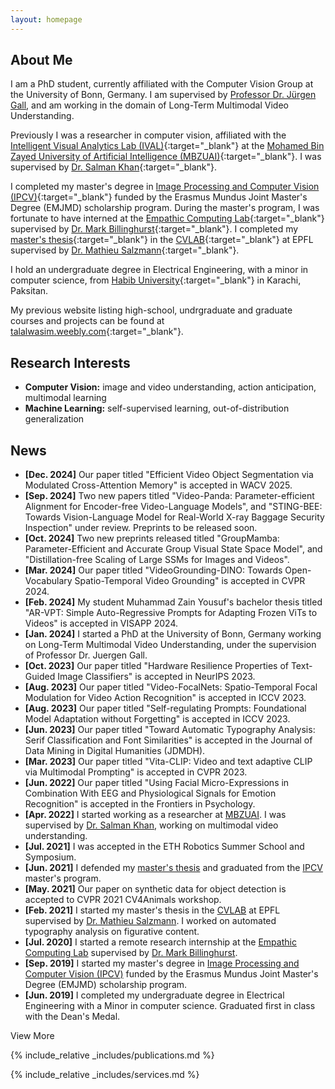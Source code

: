 ```yaml
---
layout: homepage
---
```


## About Me

I am a PhD student, currently affiliated with the Computer Vision Group at the University of Bonn, Germany. I am supervised by [Professor Dr. Jürgen Gall](https://pages.iai.uni-bonn.de/gall_juergen/), and am working in the domain of Long-Term Multimodal Video Understanding.

Previously I was a researcher in computer vision, affiliated with the [Intelligent Visual Analytics Lab (IVAL)](https://www.ival-mbzuai.com/){:target="_blank"} at the [Mohamed Bin Zayed University of Artificial Intelligence (MBZUAI)](https://mbzuai.ac.ae/){:target="_blank"}. I was supervised by [Dr. Salman Khan](https://scholar.google.com.pk/citations?user=M59O9lkAAAAJ&hl=en){:target="_blank"}.

I completed my master's degree in [Image Processing and Computer Vision (IPCV)](http://ipcv.eu/){:target="_blank"} funded by the Erasmus Mundus Joint Master's Degree (EMJMD) scholarship program. During the master's program, I was fortunate to have interned at  the [Empathic Computing Lab](http://empathiccomputing.org/){:target="_blank"} supervised by [Dr. Mark Billinghurst](https://scholar.google.com/citations?user=S-J_ItYAAAAJ&hl=en){:target="_blank"}. I completed my [master's thesis](assets/files/msc_thesis_wasim_syedtalal.pdf){:target="_blank"} in the [CVLAB](https://www.epfl.ch/labs/cvlab/){:target="_blank"} at EPFL supervised by [Dr. Mathieu Salzmann](https://scholar.google.com/citations?user=n-B0jr4AAAAJ&hl=en&oi=ao){:target="_blank"}.

I hold an undergraduate degree in Electrical Engineering, with a minor in computer science, from [Habib University](https://habib.edu.pk/){:target="_blank"} in Karachi, Paksitan.

My previous website listing high-school, undrgraduate and graduate courses and projects can be found at [talalwasim.weebly.com](https://talalwasim.weebly.com/){:target="_blank"}.

## Research Interests

- **Computer Vision:** image and video understanding, action anticipation, multimodal learning
- **Machine Learning:** self-supervised learning, out-of-distribution generalization

## News
<div id="news-container">
<ul>
    <li><strong>[Dec. 2024]</strong> Our paper titled "Efficient Video Object Segmentation via Modulated Cross-Attention Memory" is accepted in WACV 2025.</li>
    <li><strong>[Sep. 2024]</strong> Two new papers titled "Video-Panda: Parameter-efficient Alignment for Encoder-free Video-Language Models", and "STING-BEE: Towards Vision-Language Model for Real-World X-ray Baggage Security Inspection" under review. Preprints to be released soon.</li>
    <li><strong>[Oct. 2024]</strong> Two new preprints released titled "GroupMamba: Parameter-Efficient and Accurate Group Visual State Space Model", and "Distillation-free Scaling of Large SSMs for Images and Videos".</li>
    <li><strong>[Mar. 2024]</strong> Our paper titled "VideoGrounding-DINO: Towards Open-Vocabulary Spatio-Temporal Video Grounding" is accepted in CVPR 2024.</li>
    <li><strong>[Feb. 2024]</strong> My student Muhammad Zain Yousuf's bachelor thesis titled "AR-VPT: Simple Auto-Regressive Prompts for Adapting Frozen ViTs to Videos" is accepted in VISAPP 2024.</li>
    <li><strong>[Jan. 2024]</strong> I started a PhD at the University of Bonn, Germany working on Long-Term Multimodal Video Understanding, under the supervision of Professor Dr. Juergen Gall.</li>
    <li><strong>[Oct. 2023]</strong> Our paper titled "Hardware Resilience Properties of Text-Guided Image Classifiers" is accepted in NeurIPS 2023.</li>
    <li><strong>[Aug. 2023]</strong> Our paper titled "Video-FocalNets: Spatio-Temporal Focal Modulation for Video Action Recognition" is accepted in ICCV 2023.</li>
    <li><strong>[Aug. 2023]</strong> Our paper titled "Self-regulating Prompts: Foundational Model Adaptation without Forgetting" is accepted in ICCV 2023.</li>
    <li><strong>[Jun. 2023]</strong> Our paper titled "Toward Automatic Typography Analysis: Serif Classification and Font Similarities" is accepted in the Journal of Data Mining in Digital Humanities (JDMDH).</li>
    <li><strong>[Mar. 2023]</strong> Our paper titled "Vita-CLIP: Video and text adaptive CLIP via Multimodal Prompting" is accepted in CVPR 2023.</li>
    <li><strong>[Jun. 2022]</strong> Our paper titled "Using Facial Micro-Expressions in Combination With EEG and Physiological Signals for Emotion Recognition" is accepted in the Frontiers in Psychology.</li>
    <li><strong>[Apr. 2022]</strong> I started working as a researcher at <a href="https://mbzuai.ac.ae/" target="_blank">MBZUAI</a>. I was supervised by <a href="https://scholar.google.com.pk/citations?user=M59O9lkAAAAJ&hl=en" target="_blank">Dr. Salman Khan</a>, working on multimodal video understanding.</li>
    <li><strong>[Jul. 2021]</strong> I was accepted in the ETH Robotics Summer School and Symposium.</li>
    <li><strong>[Jun. 2021]</strong> I defended my <a href="assets/files/msc_thesis_wasim_syedtalal.pdf" target="_blank">master's thesis</a> and graduated from the <a href="http://ipcv.eu/" target="_blank">IPCV</a> master's program.</li>
    <li><strong>[May. 2021]</strong> Our paper on synthetic data for object detection is accepted to CVPR 2021 CV4Animals workshop.</li>
    <li><strong>[Feb. 2021]</strong> I started my master's thesis in the <a href="https://www.epfl.ch/labs/cvlab/" target="_blank">CVLAB</a> at EPFL supervised by <a href="https://scholar.google.com/citations?user=n-B0jr4AAAAJ&hl=en&oi=ao" target="_blank">Dr. Mathieu Salzmann</a>. I worked on automated typography analysis on figurative content.</li>
    <li><strong>[Jul. 2020]</strong> I started a remote research internship at the <a href="http://empathiccomputing.org/" target="_blank">Empathic Computing Lab</a> supervised by <a href="https://scholar.google.com/citations?user=S-J_ItYaleksandY&hl=en" target="_blank">Dr. Mark Billinghurst</a>.</li>
    <li><strong>[Sep. 2019]</strong> I started my master's degree in <a href="http://ipcv.eu/" target="_blank">Image Processing and Computer Vision (IPCV)</a> funded by the Erasmus Mundus Joint Master's Degree (EMJMD) scholarship program.</li>
    <li><strong>[Jun. 2019]</strong> I completed my undergraduate degree in Electrical Engineering with a Minor in computer science. Graduated first in class with the Dean's Medal.</li>
</ul>
</div>
<div id="view-more-btn">View More</div>

{% include_relative _includes/publications.md %}

{% include_relative _includes/services.md %}